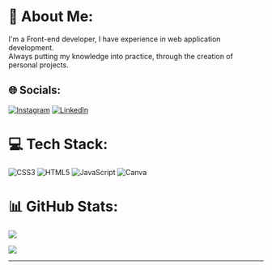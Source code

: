 # 💫 About Me:
I'm a Front-end developer, I have experience in web application development.<br>Always putting my knowledge into practice, through the creation of personal projects.
## 🌐 Socials:
[![Instagram](https://img.shields.io/badge/Instagram-%23E4405F.svg?logo=Instagram&logoColor=white)](https://instagram.com/jumelloviana) [![LinkedIn](https://img.shields.io/badge/LinkedIn-%230077B5.svg?logo=linkedin&logoColor=white)](https://linkedin.com/in/jumelloviana) 

# 💻 Tech Stack:
![CSS3](https://img.shields.io/badge/css3-%231572B6.svg?style=for-the-badge&logo=css3&logoColor=white) ![HTML5](https://img.shields.io/badge/html5-%23E34F26.svg?style=for-the-badge&logo=html5&logoColor=white) ![JavaScript](https://img.shields.io/badge/javascript-%23323330.svg?style=for-the-badge&logo=javascript&logoColor=%23F7DF1E) ![Canva](https://img.shields.io/badge/Canva-%2300C4CC.svg?style=for-the-badge&logo=Canva&logoColor=white)
# 📊 GitHub Stats:

![](https://github-readme-stats.vercel.app/api/top-langs/?username=jumelloviana&theme=radical&hide_border=false&include_all_commits=false&count_private=false&layout=compact)

![](https://github-readme-stats.vercel.app/api?username=jumelloviana&theme=radical&hide_border=false&include_all_commits=false&count_private=false) 



---


<!-- Proudly created with GPRM ( https://gprm.itsvg.in ) -->

